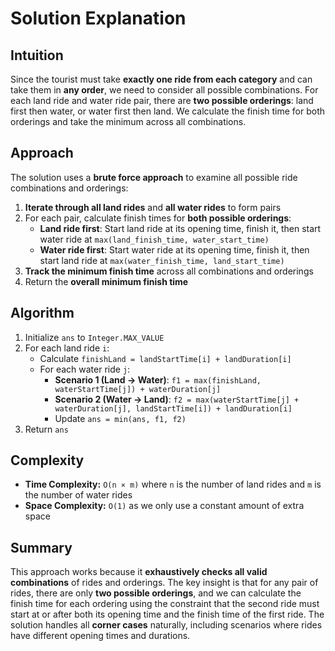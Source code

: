 
# Solution Explanation

## Intuition
Since the tourist must take **exactly one ride from each category** and can take them in **any order**, we need to consider all possible combinations. For each land ride and water ride pair, there are **two possible orderings**: land first then water, or water first then land. We calculate the finish time for both orderings and take the minimum across all combinations.

## Approach
The solution uses a **brute force approach** to examine all possible ride combinations and orderings:

1. **Iterate through all land rides** and **all water rides** to form pairs
2. For each pair, calculate finish times for **both possible orderings**:
   - **Land ride first**: Start land ride at its opening time, finish it, then start water ride at `max(land_finish_time, water_start_time)`
   - **Water ride first**: Start water ride at its opening time, finish it, then start land ride at `max(water_finish_time, land_start_time)`
3. **Track the minimum finish time** across all combinations and orderings
4. Return the **overall minimum finish time**

## Algorithm
1. Initialize `ans` to `Integer.MAX_VALUE`
2. For each land ride `i`:
   - Calculate `finishLand = landStartTime[i] + landDuration[i]`
   - For each water ride `j`:
     - **Scenario 1 (Land → Water)**: `f1 = max(finishLand, waterStartTime[j]) + waterDuration[j]`
     - **Scenario 2 (Water → Land)**: `f2 = max(waterStartTime[j] + waterDuration[j], landStartTime[i]) + landDuration[i]`
     - Update `ans = min(ans, f1, f2)`
3. Return `ans`

## Complexity
- **Time Complexity:** `O(n × m)` where `n` is the number of land rides and `m` is the number of water rides
- **Space Complexity:** `O(1)` as we only use a constant amount of extra space

## Summary
This approach works because it **exhaustively checks all valid combinations** of rides and orderings. The key insight is that for any pair of rides, there are only **two possible orderings**, and we can calculate the finish time for each ordering using the constraint that the second ride must start at or after both its opening time and the finish time of the first ride. The solution handles all **corner cases** naturally, including scenarios where rides have different opening times and durations.

